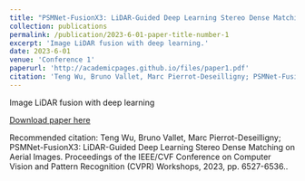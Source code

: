 ```yaml
---
title: "PSMNet-FusionX3: LiDAR-Guided Deep Learning Stereo Dense Matching on Aerial Images"
collection: publications
permalink: /publication/2023-6-01-paper-title-number-1
excerpt: 'Image LiDAR fusion with deep learning.'
date: 2023-6-01
venue: 'Conference 1'
paperurl: 'http://academicpages.github.io/files/paper1.pdf'
citation: 'Teng Wu, Bruno Vallet, Marc Pierrot-Deseilligny; PSMNet-FusionX3: LiDAR-Guided Deep Learning Stereo Dense Matching on Aerial Images.  Proceedings of the IEEE/CVF Conference on Computer Vision and Pattern Recognition (CVPR) Workshops, 2023, pp. 6527-6536.'
---
```

Image LiDAR fusion with deep learning

[Download paper here](https://openaccess.thecvf.com/content/CVPR2023W/PCV/papers/Wu_PSMNet-FusionX3_LiDAR-Guided_Deep_Learning_Stereo_Dense_Matching_on_Aerial_Images_CVPRW_2023_paper.pdf)

Recommended citation: Teng Wu, Bruno Vallet, Marc Pierrot-Deseilligny; PSMNet-FusionX3: LiDAR-Guided Deep Learning Stereo Dense Matching on Aerial Images. Proceedings of the IEEE/CVF Conference on Computer Vision and Pattern Recognition (CVPR) Workshops, 2023, pp. 6527-6536..